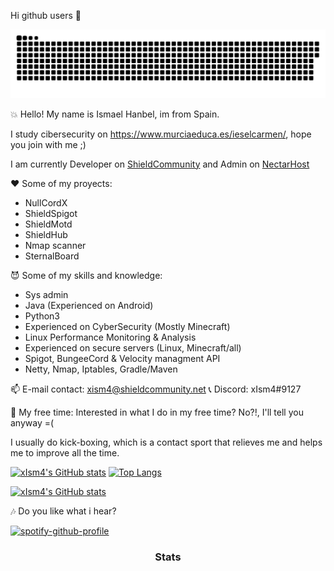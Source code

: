 Hi github users 👋

<a href=#><img src="contributions.svg"></a>

💥 Hello! My name is Ismael Hanbel, im from Spain.

I study cibersecurity on https://www.murciaeduca.es/ieselcarmen/, hope you join with me ;)

I am currently Developer on [ShieldCommunity](https://github.com/ShieldCommunity)
and Admin on [NectarHost](https://discord.gg/FzGuxqkWNa)

❤ Some of my proyects:
- NullCordX
- ShieldSpigot
- ShieldMotd
- ShieldHub
- Nmap scanner
- SternalBoard

😈 Some of my skills and knowledge:
- Sys admin
- Java (Experienced on Android)
- Python3
- Experienced on CyberSecurity (Mostly Minecraft)
- Linux Performance Monitoring & Analysis
- Experienced on secure servers (Linux, Minecraft/all)
- Spigot, BungeeCord & Velocity managment API
- Netty, Nmap, Iptables, Gradle/Maven

📫 E-mail contact: xism4@shieldcommunity.net
📞 Discord: xIsm4#9127

🥊 My free time:
Interested in what I do in my free time? No?!, I'll tell you anyway =(

I usually do kick-boxing, which is a contact sport that relieves me and helps me to improve all the time.

[![xIsm4's GitHub stats](https://github-readme-stats.vercel.app/api?username=xIsm4&show_icons=true&theme=merko)](https://github.com/xIsm4/)   [![Top Langs](https://github-readme-stats.vercel.app/api/top-langs/?username=xIsm4&layout=compact&theme=tokyonight)](https://github.com/xIsm4/)

[![xIsm4's GitHub stats](https://visitor-badge.laobi.icu/badge?page_id=xIsm4.readme.visitor-badge)](https://github.com/xIsm4/) 

🎶 Do you like what i hear?

[![spotify-github-profile](https://spotify-github-profile.vercel.app/api/view?uid=31bdewbd2pimzlhhifnqumxwlhum&cover_image=true&theme=default)](https://github.com/kittinan/spotify-github-profile)
<h3 align="center">Stats</h3>
